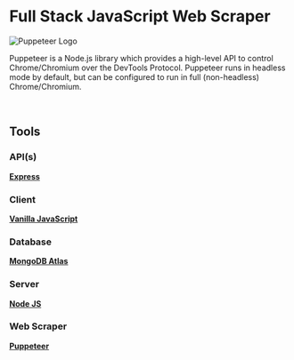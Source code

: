 # Full Stack JavaScript Web Scraper

![Puppeteer Logo](https://user-images.githubusercontent.com/10379601/29446482-04f7036a-841f-11e7-9872-91d1fc2ea683.png)

<p>Puppeteer is a Node.js library which provides a high-level API to control Chrome/Chromium over the DevTools Protocol. Puppeteer runs in headless mode by default, but can be configured to run in full (non-headless) Chrome/Chromium.</p>

<br>

## Tools

### API(s)

**[Express](https://expressjs.com/)**

### Client

**[Vanilla JavaScript](https://developer.mozilla.org/en-US/docs/Web/javascript)**

### Database

**[MongoDB Atlas](https://www.mongodb.com/atlas)**

### Server

**[Node JS](https://node.js)**

### Web Scraper

**[Puppeteer](https://github.com/puppeteer/puppeteer/tree/main#readme)**

<br>
